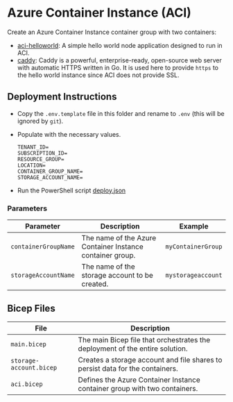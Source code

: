 # Azure Container Instance (ACI)

Create an Azure Container Instance container group with two containers:

- [aci-helloworld](https://github.com/Azure-Samples/aci-helloworld): A simple hello world node application designed to run in ACI.
- [caddy](https://hub.docker.com/_/caddy): Caddy is a powerful, enterprise-ready, open-source web server with automatic HTTPS written in Go. It is used here to provide `https` to the hello world instance since ACI does not provide SSL.

## Deployment Instructions

- Copy the `.env.template` file in this folder and rename to `.env` (this will be ignored by `git`).
- Populate with the necessary values.

  ```env
  TENANT_ID=
  SUBSCRIPTION_ID=
  RESOURCE_GROUP=
  LOCATION=
  CONTAINER_GROUP_NAME=
  STORAGE_ACCOUNT_NAME=
  ```

- Run the PowerShell script [deploy.json](./deploy.ps1)

### Parameters

| Parameter                 | Description                                                                                                                             | Example                  |
| ------------------------- | --------------------------------------------------------------------------------------------------------------------------------------- | ------------------------ |
| `containerGroupName`      | The name of the Azure Container Instance container group.                                                                               | `myContainerGroup`       |
| `storageAccountName`      | The name of the storage account to be created.                                                                                          | `mystorageaccount`       |

## Bicep Files

| File                    | Description                                                                                                                                             |
| ----------------------- | ------------------------------------------------------------------------------------------------------------------------------------------------------- |
| `main.bicep`            | The main Bicep file that orchestrates the deployment of the entire solution.                                                                            |
| `storage-account.bicep` | Creates a storage account and file shares to persist data for the containers.                                                             |
| `aci.bicep`             | Defines the Azure Container Instance container group with two containers.                                                                |
